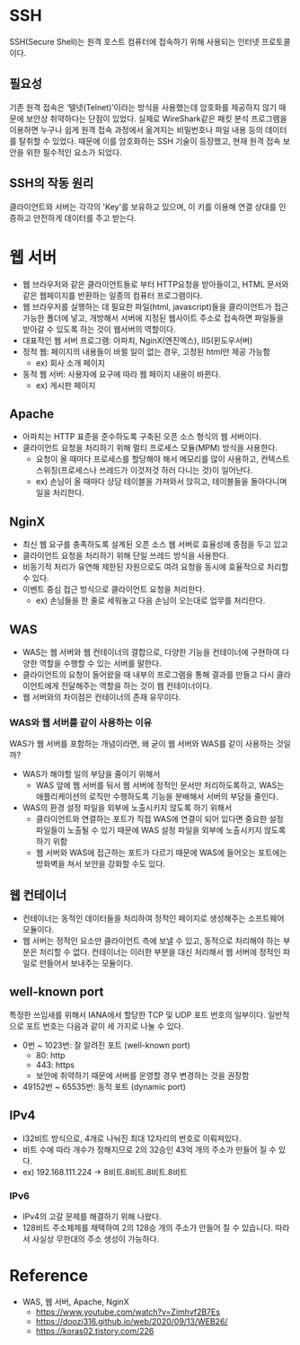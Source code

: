 # SSH
SSH(Secure Shell)는 원격 호스트 컴퓨터에 접속하기 위해 사용되는 인터넷 프로토콜이다.

## 필요성
기존 원격 접속은 ‘텔넷(Telnet)’이라는 방식을 사용했는데 암호화를 제공하지 않기 때문에 보안상 취약하다는 단점이 있었다. 실제로 WireShark같은 패킷 분석 프로그램을 이용하면 누구나 쉽게 원격 접속 과정에서 옮겨지는 비밀번호나 파일 내용 등의 데이터를 탈취할 수 있었다. 때문에 이를 암호화하는 SSH 기술이 등장했고, 현재 원격 접속 보안을 위한 필수적인 요소가 되었다.

## SSH의 작동 원리
클라이언트와 서버는 각각의 'Key'를 보유하고 있으며, 이 키를 이용해 연결 상대를 인증하고 안전하게 데이터를 주고 받는다.

# 웹 서버
- 웹 브라우저와 같은 클라이언트들로 부터 HTTP요청을 받아들이고, HTML 문서와 같은 웹페이지를 반환하는 일종의 컴퓨터 프로그램이다.
- 웹 브라우저를 실행하는 데 필요한 파일(html, javascript)들을 클라이언트가 접근 가능한 폴더에 넣고, 개방해서 서버에 지정된 웹사이트 주소로 접속하면 파일들을 받아갈 수 있도록 하는 것이 웹서버의 역할이다.
- 대표적인 웹 서버 프로그램: 아파치, NginX(엔진엑스), IIS(윈도우서버)
- 정적 웹: 페이지의 내용들이 바뀔 일이 없는 경우, 고정된 html만 제공 가능함
  - ex) 회사 소개 페이지
- 동적 웹 서버: 사용자에 요구에 따라 웹 페이지 내용이 바뀐다.
  - ex) 게시판 페이지
## Apache
- 아파치는 HTTP 표준을 준수하도록 구축된 오픈 소스 형식의 웹 서버이다.
- 클라이언트 요청을 처리하기 위해 멀티 프로세스 모듈(MPM) 방식을 사용한다.
  - 요청이 올 때마다 프로세스를 할당해야 해서 메모리를 많이 사용하고, 컨텍스트 스위칭(프로세스나 쓰레드가 이것저것 하러 다니는 것)이 일어난다.
  - ex) 손님이 올 때마다 상담 테이블을 가져와서 앉히고, 테이블들을 돌아다니며 일을 처리한다.
## NginX
- 최신 웹 요구를 충족하도록 설계된 오픈 소스 웹 서버로 효율성에 중점을 두고 있고
- 클라이언트 요청을 처리하기 위해 단일 쓰레드 방식을 사용한다.
- 비동기적 처리가 유연해 제한된 자원으로도 여려 요청을 동시에 효율적으로 처리할 수 있다.
- 이벤트 중심 접근 방식으로 클라이언트 요청을 처리한다. 
  - ex) 손님들을 한 줄로 세워놓고 다음 손님이 오는대로 업무를 처리란다.
## WAS
- WAS는 웹 서버와 웹 컨테이너의 결합으로, 다양한 기능을 컨테이너에 구현하여 다양한 역할을 수행할 수 있는 서버를 말한다.
- 클라이언트의 요청이 들어왔을 때 내부의 프로그램을 통해 결과를 만들고 다시 클라이언트에게 전달해주는 역할을 하는 것이 웹 컨테이너이다.
- 웹 서버와의 차이점은 컨테이너의 존재 유무이다.
### WAS와 웹 서버를 같이 사용하는 이유
WAS가 웹 서버를 포함하는 개념이라면, 왜 굳이 웹 서버와 WAS를 같이 사용하는 것일까?
- WAS가 해야할 일의 부담을 줄이기 위해서
  - WAS 앞에 웹 서버를 둬서 웹 서버에 정적인 문서만 처리하도록하고, WAS는 애플리케이션의 로직만 수행하도록 기능을 분배해서 서버의 부담을 줄인다.
- WAS의 환경 설정 파일을 외부에 노출시키지 않도록 하기 위해서
  - 클라이언트와 연결하는 포트가 직접 WAS에 연결이 되어 있다면 중요한 설정 파일들이 노출될 수 있기 때문에 WAS 설정 파일을 외부에 노출시키지 않도록 하기 위함
  - 웹 서버와 WAS에 접근하는 포트가 다르기 때문에 WAS에 들어오는 포트에는 방화벽을 쳐서 보안을 강화할 수도 있다.
## 웹 컨테이너
- 컨테이너는 동적인 데이터들을 처리하여 정적인 페이지로 생성해주는 소프트웨어 모듈이다.
- 웹 서버는 정적인 요소만 클라이언트 측에 보낼 수 있고, 동적으로 처리해야 하는 부분은 처리할 수 없다. 컨테이너는 이러한 부분을 대신 처리해서 웹 서버에 정적인 파일로 만들어서 보내주는 모듈이다.

## well-known port
특정한 쓰임새를 위해서 IANA에서 할당한 TCP 및 UDP 포트 번호의 일부이다. 일반적으로 포트 번호는 다음과 같이 세 가지로 나눌 수 있다.

- 0번 ~ 1023번: 잘 알려진 포트 (well-known port)
  - 80: http
  - 443: https
  - 보안에 취약하기 때문에 서버를 운영할 경우 변경하는 것을 권장함
- 49152번 ~ 65535번: 동적 포트 (dynamic port)

## IPv4
- I32비트 방식으로, 4개로 나눠진 최대 12자리의 번호로 이뤄져있다.
- 비트 수에 따라 개수가 정해지므로 2의 32승인 43억 개의 주소가 만들어 질 수 있다.
- ex) 192.168.111.224 -> 8비트.8비트.8비트.8비트
### IPv6
- IPv4의 고갈 문제를 해결하기 위해 나왔다.
- 128비트 주소체제를 채택하여 2의 128승 개의 주소가 만들어 질 수 있습니다. 따라서 사실상 무한대의 주소 생성이 가능하다.


# Reference
- WAS, 웹 서버, Apache, NginX
  - https://www.youtube.com/watch?v=Zimhvf2B7Es
  - https://doozi316.github.io/web/2020/09/13/WEB26/
  - https://koras02.tistory.com/226